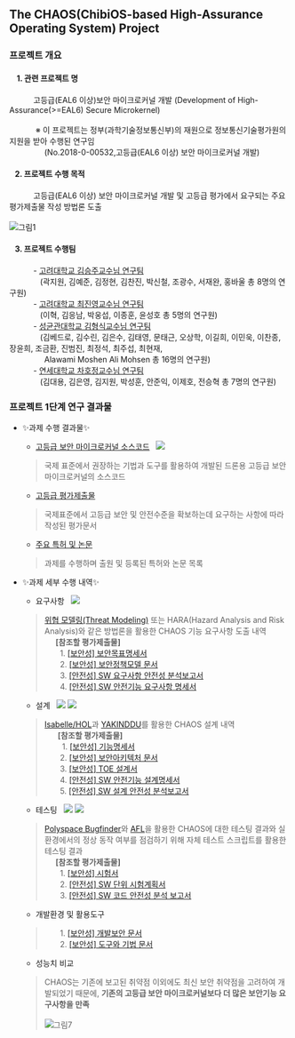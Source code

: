 ## The CHAOS(ChibiOS-based High-Assurance Operating System) Project
### 프로젝트 개요
####  &#160; &#160; 1. 관련 프로젝트 명
 &#160; &#160; &#160; &#160; &#160; &#160;고등급(EAL6 이상)보안 마이크로커널 개발 (Development of High-Assurance(>=EAL6) Secure Microkernel) <br> <br>
 &#160; &#160; &#160; &#160; &#160; &#160; ※ 이 프로젝트는 정부(과학기술정보통신부)의 재원으로 정보통신기술평가원의 지원을 받아 수행된 연구임 <br> 
 &#160; &#160; &#160; &#160; &#160; &#160; &#160; &#160; (No.2018-0-00532,고등급(EAL6 이상) 보안 마이크로커널 개발)<br>
####  &#160; &#160;2. 프로젝트 수행 목적
 &#160; &#160; &#160; &#160; &#160; &#160;고등급(EAL6 이상) 보안 마이크로커널 개발 및 고등급 평가에서 요구되는 주요 평가제출물 작성 방법론 도출
 <br>
 <br>![그림1](https://user-images.githubusercontent.com/31889026/149855984-2b56ea77-bbd5-413c-bce0-3710c4ec8ce6.png)

####  &#160; &#160;3. 프로젝트 수행팀
 &#160; &#160; &#160; &#160; &#160; &#160;- [고려대학교 김승주교수님 연구팀](https://sites.google.com/view/seceng) <br> 
 &#160; &#160; &#160; &#160; &#160; &#160; &#160; (곽지원, 김예준, 김정현, 김찬진, 박신철, 조광수, 서재완, 홍바울 총 8명의 연구원) <br>
 &#160; &#160; &#160; &#160; &#160; &#160;- [고려대학교 최진영교수님 연구팀](https://sites.google.com/korea.ac.kr/fmlab) <br>
 &#160; &#160; &#160; &#160; &#160; &#160; &#160; (이혁, 김응남, 박웅섭, 이종훈, 윤성호 총 5명의 연구원) <br>
 &#160; &#160; &#160; &#160; &#160; &#160;- [성균관대학교 김형식교수님 연구팀](https://seclab.skku.edu/) <br>
 &#160; &#160; &#160; &#160; &#160; &#160; &#160; (김베드로, 김수린, 김은수, 김태영, 문태근, 오상학, 이길희, 이민욱, 이찬종, 장윤희, 조금환, 진범진, 최정석, 최주섭, 최현재, <br>
 &#160; &#160; &#160; &#160; &#160; &#160; &#160; &#160; Alawami Moshen Ali Mohsen 총 16명의 연구원) <br>
 &#160; &#160; &#160; &#160; &#160; &#160;- [연세대학교 차호정교수님 연구팀](https://mobed.yonsei.ac.kr/) &#160; <br>
&#160; &#160; &#160; &#160; &#160; &#160; &#160; (김대용, 김은영, 김지원, 박성훈, 안준익, 이제호, 전승혁 총 7명의 연구원) <br>

### 프로젝트 1단계 연구 결과물

- ✨과제 수행 결과물✨
  - [고등급 보안 마이크로커널 소스코드](https://github.com/HackProof/CHAOS/tree/main/%ED%94%84%EB%A1%9C%EC%A0%9D%ED%8A%B8%201%EB%8B%A8%EA%B3%84%20%EC%97%B0%EA%B5%AC%20%EA%B2%B0%EA%B3%BC%EB%AC%BC/%EA%B3%A0%EB%93%B1%EA%B8%89%20%EB%B3%B4%EC%95%88%20%EB%A7%88%EC%9D%B4%ED%81%AC%EB%A1%9C%EC%BB%A4%EB%84%90%20%EC%86%8C%EC%8A%A4%EC%BD%94%EB%93%9C) &#160; <img src="https://img.shields.io/badge/-C%2FC%2B%2B-red">
  > 국제 표준에서 권장하는 기법과 도구를 활용하여 개발된 드론용 고등급 보안마이크로커널의 소스코드
  - [고등급 평가제출물](https://github.com/HackProof/CHAOS/tree/main/%ED%94%84%EB%A1%9C%EC%A0%9D%ED%8A%B8%201%EB%8B%A8%EA%B3%84%20%EC%97%B0%EA%B5%AC%20%EA%B2%B0%EA%B3%BC%EB%AC%BC/%EA%B3%A0%EB%93%B1%EA%B8%89%20%EB%B3%B4%EC%95%88%20%EB%A7%88%EC%9D%B4%ED%81%AC%EB%A1%9C%EC%BB%A4%EB%84%90%20%ED%8F%89%EA%B0%80%EC%A0%9C%EC%B6%9C%EB%AC%BC)
  > 국제표준에서 고등급 보안 및 안전수준을 확보하는데 요구하는 사항에 따라 작성된 평가문서
  - [주요 특허 및 논문](https://github.com/HackProof/CHAOS/blob/main/%ED%94%84%EB%A1%9C%EC%A0%9D%ED%8A%B8%201%EB%8B%A8%EA%B3%84%20%EC%97%B0%EA%B5%AC%20%EA%B2%B0%EA%B3%BC%EB%AC%BC/%EC%A3%BC%EC%9A%94%20%ED%8A%B9%ED%97%88%20%EB%B0%8F%20%EB%85%BC%EB%AC%B8/Readme.md)
  > 과제를 수행하며 출원 및 등록된 특허와 논문 목록



- ✨과제 세부 수행 내역✨
  - 요구사항 &#160; <img src="https://img.shields.io/badge/-Microsoft%20Threat%20Modeling%20Tool-brightgreen">
  > [위협 모델링(Threat Modeling)](https://docs.microsoft.com/ko-kr/azure/security/develop/threat-modeling-tool-releases-73002061) 또는 HARA(Hazard Analysis and Risk Analysis)와 같은 방법론을 활용한 CHAOS 기능 요구사항 도출 내역 <br>
&#160;&#160;&#160;&#160; **[참조할 평가제출물]** <br>
&#160;&#160;&#160;&#160;&#160;&#160; 1. [[보안성] 보안목표명세서](https://github.com/HackProof/CHAOS/blob/main/%ED%94%84%EB%A1%9C%EC%A0%9D%ED%8A%B8%201%EB%8B%A8%EA%B3%84%20%EC%97%B0%EA%B5%AC%20%EA%B2%B0%EA%B3%BC%EB%AC%BC/%EA%B3%A0%EB%93%B1%EA%B8%89%20%EB%B3%B4%EC%95%88%20%EB%A7%88%EC%9D%B4%ED%81%AC%EB%A1%9C%EC%BB%A4%EB%84%90%20%ED%8F%89%EA%B0%80%EC%A0%9C%EC%B6%9C%EB%AC%BC/%EB%B3%B4%EC%95%88%EC%84%B1/%5B%EA%B8%B0%EC%88%A0%EB%AC%B8%EC%84%9C%5D%20%EB%B3%B4%EC%95%88%EB%AA%A9%ED%91%9C%EB%AA%85%EC%84%B8%EC%84%9C.pdf) <br>
&#160;&#160;&#160;&#160;&#160;&#160; 2. [[보안성] 보안정책모델 문서](https://github.com/HackProof/CHAOS/blob/main/%ED%94%84%EB%A1%9C%EC%A0%9D%ED%8A%B8%201%EB%8B%A8%EA%B3%84%20%EC%97%B0%EA%B5%AC%20%EA%B2%B0%EA%B3%BC%EB%AC%BC/%EA%B3%A0%EB%93%B1%EA%B8%89%20%EB%B3%B4%EC%95%88%20%EB%A7%88%EC%9D%B4%ED%81%AC%EB%A1%9C%EC%BB%A4%EB%84%90%20%ED%8F%89%EA%B0%80%EC%A0%9C%EC%B6%9C%EB%AC%BC/%EB%B3%B4%EC%95%88%EC%84%B1/%5B%EA%B8%B0%EC%88%A0%EB%AC%B8%EC%84%9C%5D%20%EB%B3%B4%EC%95%88%EC%A0%95%EC%B1%85%EB%AA%A8%EB%8D%B8%EB%AC%B8%EC%84%9C.pdf) <br>
&#160;&#160;&#160;&#160;&#160;&#160; 3. [[안전성] SW 요구사항 안전성 분석보고서](https://github.com/HackProof/CHAOS/blob/main/%ED%94%84%EB%A1%9C%EC%A0%9D%ED%8A%B8%201%EB%8B%A8%EA%B3%84%20%EC%97%B0%EA%B5%AC%20%EA%B2%B0%EA%B3%BC%EB%AC%BC/%EA%B3%A0%EB%93%B1%EA%B8%89%20%EB%B3%B4%EC%95%88%20%EB%A7%88%EC%9D%B4%ED%81%AC%EB%A1%9C%EC%BB%A4%EB%84%90%20%ED%8F%89%EA%B0%80%EC%A0%9C%EC%B6%9C%EB%AC%BC/%EC%95%88%EC%A0%84%EC%84%B1/%5B%EA%B8%B0%EC%88%A0%EB%AC%B8%EC%84%9C%5D%20SW_REQ-%EC%95%88%EC%A0%84%EC%84%B1%EB%B6%84%EC%84%9D%EC%84%9C.pdf) <br>
&#160;&#160;&#160;&#160;&#160;&#160; 4. [[안전성] SW 안전기능 요구사항 명세서](https://github.com/HackProof/CHAOS/blob/main/%ED%94%84%EB%A1%9C%EC%A0%9D%ED%8A%B8%201%EB%8B%A8%EA%B3%84%20%EC%97%B0%EA%B5%AC%20%EA%B2%B0%EA%B3%BC%EB%AC%BC/%EA%B3%A0%EB%93%B1%EA%B8%89%20%EB%B3%B4%EC%95%88%20%EB%A7%88%EC%9D%B4%ED%81%AC%EB%A1%9C%EC%BB%A4%EB%84%90%20%ED%8F%89%EA%B0%80%EC%A0%9C%EC%B6%9C%EB%AC%BC/%EC%95%88%EC%A0%84%EC%84%B1/%5B%EA%B8%B0%EC%88%A0%EB%AC%B8%EC%84%9C%5D%20SW%EC%9D%B8%EC%A0%84%EA%B8%B0%EB%8A%A5%EC%9A%94%EA%B5%AC%EC%82%AC%ED%95%AD%EB%AA%85%EC%84%B8%EC%84%9C.pdf) <br>
  - 설계 &#160; <img src="https://img.shields.io/badge/-Isabelle%2FHOL%20(%EB%B3%B4%EC%95%88%EA%B8%B0%EB%8A%A5)-green"> <img src="https://img.shields.io/badge/-YAKINDDU%20(%EC%95%88%EC%A0%84%EA%B8%B0%EB%8A%A5)-yellowgreen"> <br>
  > [Isabelle/HOL](https://isabelle.in.tum.de/)과 [YAKINDDU](https://www.itemis.com/en/yakindu/state-machine/)를 활용한 CHAOS 설계 내역 <br>
&#160;&#160;&#160;&#160;&#160; **[참조할 평가제출물]** <br>
&#160;&#160;&#160;&#160;&#160;&#160;&#160; 1. [[보안성] 기능명세서](https://github.com/HackProof/CHAOS/blob/main/%ED%94%84%EB%A1%9C%EC%A0%9D%ED%8A%B8%201%EB%8B%A8%EA%B3%84%20%EC%97%B0%EA%B5%AC%20%EA%B2%B0%EA%B3%BC%EB%AC%BC/%EA%B3%A0%EB%93%B1%EA%B8%89%20%EB%B3%B4%EC%95%88%20%EB%A7%88%EC%9D%B4%ED%81%AC%EB%A1%9C%EC%BB%A4%EB%84%90%20%ED%8F%89%EA%B0%80%EC%A0%9C%EC%B6%9C%EB%AC%BC/%EB%B3%B4%EC%95%88%EC%84%B1/%5B%EA%B8%B0%EC%88%A0%EB%AC%B8%EC%84%9C%5D%20%EA%B8%B0%EB%8A%A5%EB%AA%85%EC%84%B8%EC%84%9C.pdf) <br>
&#160;&#160;&#160;&#160;&#160;&#160; 2. [[보안성] 보안아키텍처 문서](https://github.com/HackProof/CHAOS/blob/main/%ED%94%84%EB%A1%9C%EC%A0%9D%ED%8A%B8%201%EB%8B%A8%EA%B3%84%20%EC%97%B0%EA%B5%AC%20%EA%B2%B0%EA%B3%BC%EB%AC%BC/%EA%B3%A0%EB%93%B1%EA%B8%89%20%EB%B3%B4%EC%95%88%20%EB%A7%88%EC%9D%B4%ED%81%AC%EB%A1%9C%EC%BB%A4%EB%84%90%20%ED%8F%89%EA%B0%80%EC%A0%9C%EC%B6%9C%EB%AC%BC/%EB%B3%B4%EC%95%88%EC%84%B1/%5B%EA%B8%B0%EC%88%A0%EB%AC%B8%EC%84%9C%5D%20%EB%B3%B4%EC%95%88%EC%95%84%ED%82%A4%ED%85%8D%EC%B3%90%EB%AC%B8%EC%84%9C.pdf) <br>
&#160;&#160;&#160;&#160;&#160;&#160; 3. [[보안성] TOE 설계서](https://github.com/HackProof/CHAOS/blob/main/%ED%94%84%EB%A1%9C%EC%A0%9D%ED%8A%B8%201%EB%8B%A8%EA%B3%84%20%EC%97%B0%EA%B5%AC%20%EA%B2%B0%EA%B3%BC%EB%AC%BC/%EA%B3%A0%EB%93%B1%EA%B8%89%20%EB%B3%B4%EC%95%88%20%EB%A7%88%EC%9D%B4%ED%81%AC%EB%A1%9C%EC%BB%A4%EB%84%90%20%ED%8F%89%EA%B0%80%EC%A0%9C%EC%B6%9C%EB%AC%BC/%EB%B3%B4%EC%95%88%EC%84%B1/%5B%EA%B8%B0%EC%88%A0%EB%AC%B8%EC%84%9C%5D%20TOE%20%EC%84%A4%EA%B3%84%EC%84%9C.pdf) <br>
&#160;&#160;&#160;&#160;&#160;&#160; 4. [[안전성] SW 안전기능 설계명세서](https://github.com/HackProof/CHAOS/blob/main/%ED%94%84%EB%A1%9C%EC%A0%9D%ED%8A%B8%201%EB%8B%A8%EA%B3%84%20%EC%97%B0%EA%B5%AC%20%EA%B2%B0%EA%B3%BC%EB%AC%BC/%EA%B3%A0%EB%93%B1%EA%B8%89%20%EB%B3%B4%EC%95%88%20%EB%A7%88%EC%9D%B4%ED%81%AC%EB%A1%9C%EC%BB%A4%EB%84%90%20%ED%8F%89%EA%B0%80%EC%A0%9C%EC%B6%9C%EB%AC%BC/%EC%95%88%EC%A0%84%EC%84%B1/%5B%EA%B8%B0%EC%88%A0%EB%AC%B8%EC%84%9C%5D%20SW%EC%95%88%EC%A0%84%EA%B8%B0%EB%8A%A5%EC%84%A4%EA%B3%84%EB%AA%85%EC%84%B8%EC%84%9Cv2.pdf) <br>
&#160;&#160;&#160;&#160;&#160;&#160; 5. [[안전성] SW 설계 안전성 분석보고서](https://github.com/HackProof/CHAOS/blob/main/%ED%94%84%EB%A1%9C%EC%A0%9D%ED%8A%B8%201%EB%8B%A8%EA%B3%84%20%EC%97%B0%EA%B5%AC%20%EA%B2%B0%EA%B3%BC%EB%AC%BC/%EA%B3%A0%EB%93%B1%EA%B8%89%20%EB%B3%B4%EC%95%88%20%EB%A7%88%EC%9D%B4%ED%81%AC%EB%A1%9C%EC%BB%A4%EB%84%90%20%ED%8F%89%EA%B0%80%EC%A0%9C%EC%B6%9C%EB%AC%BC/%EC%95%88%EC%A0%84%EC%84%B1/%5B%EA%B8%B0%EC%88%A0%EB%AC%B8%EC%84%9C%5D%20SW%EC%84%A4%EA%B3%84%EC%95%88%EC%A0%84%EC%84%B1%EB%B6%84%EC%84%9D%EB%B3%B4%EA%B3%A0%EC%84%9Cv2.pdf) <br>
  - 테스팅 &#160; <img src="https://img.shields.io/badge/-Polyspace--Bugfinder%20-yellow"> <img src="https://img.shields.io/badge/-American%20Fuzzy%20Lop(AFL)%20-orange"> 
  > [Polyspace Bugfinder](https://kr.mathworks.com/products/polyspace-bug-finder.html)와 [AFL](https://github.com/google/AFL)을 활용한 CHAOS에 대한 테스팅 결과와 실 환경에서의 정상 동작 여부를 점검하기 위해 자체 테스트 스크립트를 활용한 테스팅 결과 <br>
&#160;&#160;&#160;&#160; **[참조할 평가제출물]** <br>
&#160;&#160;&#160;&#160;&#160;&#160; 1. [[보안성] 시험서](https://github.com/HackProof/CHAOS/blob/main/%ED%94%84%EB%A1%9C%EC%A0%9D%ED%8A%B8%201%EB%8B%A8%EA%B3%84%20%EC%97%B0%EA%B5%AC%20%EA%B2%B0%EA%B3%BC%EB%AC%BC/%EA%B3%A0%EB%93%B1%EA%B8%89%20%EB%B3%B4%EC%95%88%20%EB%A7%88%EC%9D%B4%ED%81%AC%EB%A1%9C%EC%BB%A4%EB%84%90%20%ED%8F%89%EA%B0%80%EC%A0%9C%EC%B6%9C%EB%AC%BC/%EB%B3%B4%EC%95%88%EC%84%B1/%5B%EA%B8%B0%EC%88%A0%EB%AC%B8%EC%84%9C%5D%20%EC%8B%9C%ED%97%98%EC%84%9C.pdf) <br>
&#160;&#160;&#160;&#160;&#160;&#160; 2. [[안전성] SW 단위 시험계획서](https://github.com/HackProof/CHAOS/blob/main/%ED%94%84%EB%A1%9C%EC%A0%9D%ED%8A%B8%201%EB%8B%A8%EA%B3%84%20%EC%97%B0%EA%B5%AC%20%EA%B2%B0%EA%B3%BC%EB%AC%BC/%EA%B3%A0%EB%93%B1%EA%B8%89%20%EB%B3%B4%EC%95%88%20%EB%A7%88%EC%9D%B4%ED%81%AC%EB%A1%9C%EC%BB%A4%EB%84%90%20%ED%8F%89%EA%B0%80%EC%A0%9C%EC%B6%9C%EB%AC%BC/%EC%95%88%EC%A0%84%EC%84%B1/%5B%EA%B8%B0%EC%88%A0%EB%AC%B8%EC%84%9C%5D%20SW%EB%8B%A8%EC%9C%84%EC%8B%9C%ED%97%98%EA%B3%84%ED%9A%8D%EC%84%9Cv2.pdf) <br>
&#160;&#160;&#160;&#160;&#160;&#160; 3. [[안전성] SW 코드 안전성 분석 보고서](https://github.com/HackProof/CHAOS/blob/main/%ED%94%84%EB%A1%9C%EC%A0%9D%ED%8A%B8%201%EB%8B%A8%EA%B3%84%20%EC%97%B0%EA%B5%AC%20%EA%B2%B0%EA%B3%BC%EB%AC%BC/%EA%B3%A0%EB%93%B1%EA%B8%89%20%EB%B3%B4%EC%95%88%20%EB%A7%88%EC%9D%B4%ED%81%AC%EB%A1%9C%EC%BB%A4%EB%84%90%20%ED%8F%89%EA%B0%80%EC%A0%9C%EC%B6%9C%EB%AC%BC/%EC%95%88%EC%A0%84%EC%84%B1/%5B%EA%B8%B0%EC%88%A0%EB%AC%B8%EC%84%9C%5D%20SW%EC%BD%94%EB%93%9C%EC%95%88%EC%A0%84%EC%84%B1%EB%B6%84%EC%84%9D%EB%B3%B4%EA%B3%A0%EC%84%9Cv2.pdff) <br>

  - 개발환경 및 활용도구 <br>
  > &#160;&#160;&#160;&#160;&#160;&#160; 1. [[보안성] 개발보안 문서](https://github.com/HackProof/CHAOS/blob/main/%ED%94%84%EB%A1%9C%EC%A0%9D%ED%8A%B8%201%EB%8B%A8%EA%B3%84%20%EC%97%B0%EA%B5%AC%20%EA%B2%B0%EA%B3%BC%EB%AC%BC/%EA%B3%A0%EB%93%B1%EA%B8%89%20%EB%B3%B4%EC%95%88%20%EB%A7%88%EC%9D%B4%ED%81%AC%EB%A1%9C%EC%BB%A4%EB%84%90%20%ED%8F%89%EA%B0%80%EC%A0%9C%EC%B6%9C%EB%AC%BC/%EB%B3%B4%EC%95%88%EC%84%B1/%5B%EA%B8%B0%EC%88%A0%EB%AC%B8%EC%84%9C%5D%20%EA%B0%9C%EB%B0%9C%EB%B3%B4%EC%95%88%EB%AC%B8%EC%84%9C.pdf) <br>
&#160;&#160;&#160;&#160;&#160;&#160; 2. [[보안성] 도구와 기법 문서](https://github.com/HackProof/CHAOS/blob/main/%ED%94%84%EB%A1%9C%EC%A0%9D%ED%8A%B8%201%EB%8B%A8%EA%B3%84%20%EC%97%B0%EA%B5%AC%20%EA%B2%B0%EA%B3%BC%EB%AC%BC/%EA%B3%A0%EB%93%B1%EA%B8%89%20%EB%B3%B4%EC%95%88%20%EB%A7%88%EC%9D%B4%ED%81%AC%EB%A1%9C%EC%BB%A4%EB%84%90%20%ED%8F%89%EA%B0%80%EC%A0%9C%EC%B6%9C%EB%AC%BC/%EB%B3%B4%EC%95%88%EC%84%B1/%5B%EA%B8%B0%EC%88%A0%EB%AC%B8%EC%84%9C%5D%20%EB%8F%84%EA%B5%AC%EC%99%80%20%EA%B8%B0%EB%B2%95%20%EB%AC%B8%EC%84%9C.pdf) <br>
  - 성능치 비교 <br>
  > CHAOS는 기존에 보고된 취약점 이외에도 최신 보안 취약점을 고려하여 개발되었기 때문에, **기존의 고등급 보안 마이크로커널보다 더 많은 보안기능 요구사항을 만족** <br>
<br>![그림7](https://user-images.githubusercontent.com/31889026/150329582-e119d15b-c58b-4f04-993a-550b1c8c9982.png)
